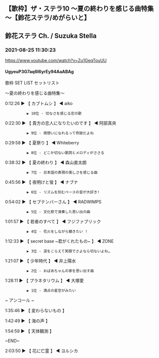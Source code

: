 ## 【歌枠】ザ・ステラ10 ～夏の終わりを感じる曲特集～【鈴花ステラ/めがらいと】
## 鈴花ステラ Ch. / Suzuka Stella
### 2021-08-25 11:30:23
https://www.youtube.com/watch?v=Zu1GeqTouUU
#### UgyeuP3G7aq6l6yrEy94AaABAg
歌枠 SET LIST セットリスト

～夏の終わりを感じる曲特集～



0:12:26 ▶ 【 カブトムシ 】 ◀ aiko

              ▶ 10位 - 切なさを感じる恋の歌



0:22:30 ▶ 【 貴方の恋人になりたいのです 】 ◀ 阿部真央

              ▶ 9位 - 両想いになれるって奇跡だよね



0:29:58 ▶ 【 夏祭り 】 ◀ Whiteberry

              ▶ 8位 - どこか切ない歌詞とメロディがささる



0:38:32 ▶ 【 夏の終わり 】 ◀ 森山直太朗

              ▶ 7位 - 日本語の表現の美しさを感じる曲



0:45:56 ▶ 【 夜明けと蛍 】 ◀ ナブナ

              ▶ 6位 - リズムを刻むペースの音が大好き!



0:54:02 ▶ 【 セブテンバーさん 】 ◀ RADWIMPS 

              ▶ 5位 - 文化祭で演奏した思い出の曲



1:01:57 ▶ 【 若者のすべて 】 ◀ フジファブリック

              ▶ 4位 - 花火をしながら聴きたい !



1:12:33 ▶ 【 secret base ~君がくれたもの~ 】 ◀ ZONE

              ▶ 3位 - 涙をこらえて笑顔でさよなら切ないよね… 



1:21:07 ▶ 【 少年時代 】 ◀ 井上陽水 

              ▶ 2位 - おばあちゃんの家を思い出す曲



1:28:11 ▶ 【 プラネタリウム 】 ◀ 大塚愛 

              ▶ 1位 - 満点の星空がみたい



 ~ アンコール ~

1:35:46 ▶ 【 変わらないもの 】

1:42:49 ▶ 【 海の声 】

1:54:59 ▶ 【 天体観測 】



~END~

2:03:50 ▶ 【 花に亡霊 】 ◀ ヨルシカ


